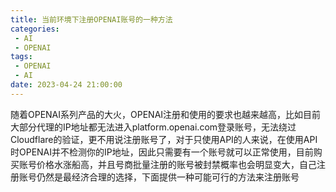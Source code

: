 ```yaml
---
title: 当前环境下注册OPENAI账号的一种方法
categories:
 - AI
 - OPENAI
tags: 
 - OPENAI
 - AI
date: 2023-04-24 21:00:00
---
```


随着OPENAI系列产品的大火，OPENAI注册和使用的要求也越来越高，比如目前大部分代理的IP地址都无法进入platform.openai.com登录账号，无法绕过Cloudflare的验证，更不用说注册账号了，对于只使用API的人来说，在使用API时OPENAI并不检测你的IP地址，因此只需要有一个账号就可以正常使用，目前购买账号价格水涨船高，并且号商批量注册的账号被封禁概率也会明显变大，自己注册账号仍然是最经济合理的选择，下面提供一种可能可行的方法来注册账号